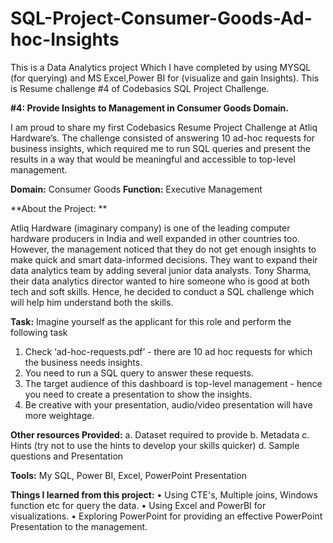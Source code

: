 # SQL-Project-Consumer-Goods-Ad-hoc-Insights
This is a Data Analytics project Which I have completed by using MYSQL (for querying) and MS Excel,Power BI for (visualize and gain Insights). This is Resume challenge #4 of Codebasics SQL Project Challenge.

**#4: Provide Insights to Management in Consumer Goods Domain.**

I am proud to share my first Codebasics Resume Project Challenge at Atliq Hardware’s. The challenge consisted of answering 10 ad-hoc requests for business insights, which required me to run SQL queries and present the results in a way that would be meaningful and accessible to top-level management.

**Domain:** Consumer Goods
**Function:** Executive Management

**About the Project: **

Atliq Hardware (imaginary company) is one of the leading computer hardware producers in India and well expanded in other countries too.
However, the management noticed that they do not get enough insights to make quick and smart data-informed decisions.
They want to expand their data analytics team by adding several junior data analysts.
Tony Sharma, their data analytics director wanted to hire someone who is good at both tech and soft skills.
Hence, he decided to conduct a SQL challenge which will help him understand both the skills.

**Task:** 
Imagine yourself as the applicant for this role and perform the following task
1.  Check ‘ad-hoc-requests.pdf’ - there are 10 ad hoc requests for which the business needs insights.
2.  You need to run a SQL query to answer these requests.
3.  The target audience of this dashboard is top-level management - hence you need to create a presentation to show the insights.
4.  Be creative with your presentation, audio/video presentation will have more weightage.

**Other resources Provided:**
a.   Dataset required to provide 
b.   Metadata
c.   Hints (try not to use the hints to develop your skills quicker)
d.   Sample questions and Presentation

**Tools:**
My SQL, Power BI, Excel, PowerPoint Presentation

**Things I learned from this project:**
• Using CTE's, Multiple joins, Windows function etc for query the data.
• Using Excel and PowerBI for visualizations.
• Exploring PowerPoint for providing an effective PowerPoint Presentation to the management.
